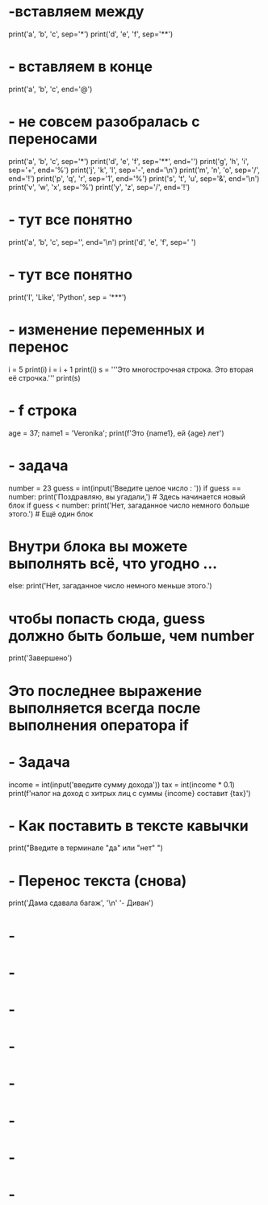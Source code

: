 # -вставляем между 
print('a', 'b', 'c', sep='*')
print('d', 'e', 'f', sep='**')
# - вставляем в конце
print('a', 'b', 'c', end='@')
# - не совсем разобралась с переносами
print('a', 'b', 'c', sep='*')
print('d', 'e', 'f', sep='**', end='')
print('g', 'h', 'i', sep='+', end='%')
print('j', 'k', 'l', sep='-', end='\n')
print('m', 'n', 'o', sep='/', end='!')
print('p', 'q', 'r', sep='1', end='%')
print('s', 't', 'u', sep='&', end='\n')
print('v', 'w', 'x', sep='%')
print('y', 'z', sep='/', end='!')
# - тут все понятно
print('a', 'b', 'c', sep='', end='\n')
print('d', 'e', 'f', sep=' ')
# - тут все понятно
print('I', 'Like', 'Python', sep = '***')
# - изменение переменных и перенос
i = 5
print(i)
i = i + 1
print(i)
s = '''Это многострочная строка.
Это вторая её строчка.'''
print(s)
# - f строка
age = 37; name1 = 'Veronika'; print(f'Это {name1}, ей {age} лет')

# - задача 
number = 23
guess = int(input('Введите целое число : '))
if guess == number:
  print('Поздравляю, вы угадали,') # Здесь начинается новый блок
if guess < number:
  print('Нет, загаданное число немного больше этого.') # Ещё один блок
# Внутри блока вы можете выполнять всё, что угодно ...
else:
  print('Нет, загаданное число немного меньше этого.')
# чтобы попасть сюда, guess должно быть больше, чем number
print('Завершено')
# Это последнее выражение выполняется всегда после выполнения оператора if

# - Задача
income = int(input('введите сумму дохода'))
tax = int(income * 0.1)
print(f'налог на доход с хитрых лиц с суммы {income} составит {tax}')

# - Как поставить в тексте кавычки
print("Введите в терминале \"да\" или \"нет\" ")
# - Перенос текста (снова)
print('Дама сдавала багаж', '\n' '- Диван')
# -
# -
# -
# -
# -
# -
# -
# -
